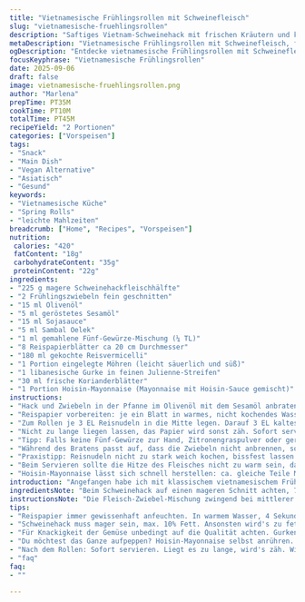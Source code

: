 ```yaml
---
title: "Vietnamesische Frühlingsrollen mit Schweinefleisch"
slug: "vietnamesische-fruehlingsrollen"
description: "Saftiges Vietnam-Schweinehack mit frischen Kräutern und knackigem Gemüse in samtigen Reispapierrollen. Schnell zubereitet, variabel in der Würzung, ohne Nüsse und Milchprodukte. Die leichte Karamellnote durch Sesamöl trifft auf feurige Schärfe, vermischt sich mit süß-saurer Karotte und frischem Gurkenbiss. Perfekt als Snack oder leichte Mahlzeit, flexibel zu servieren – direkt frisch gerollt oder später. Die Kunst liegt im Anfeuchten der Reispapierblätter und der perfekten Temperatur zum Anbraten. Experimentierfreudige nehmen Zitronengras statt fünf Gewürze, mehr Frische, weniger Tiefe. Vermeidet Überbraten, dann bleibt das Fleisch saftig. Aromen buchstäblich, die sich im Mund festsetzen, knackig, würzig, leicht süß und scharf. Lebendig, authentisch, mit persönlicher Note."
metaDescription: "Vietnamesische Frühlingsrollen mit Schweinefleisch, frisch und knackig, vereinen Aromen und Texturen, einfach zubereitet."
ogDescription: "Entdecke vietnamesische Frühlingsrollen mit Schweinefleisch, perfekt gewürzt und knackig, für unverwechselbaren Genuss."
focusKeyphrase: "Vietnamesische Frühlingsrollen"
date: 2025-09-06
draft: false
image: vietnamesische-fruehlingsrollen.png
author: "Marlena"
prepTime: PT35M
cookTime: PT10M
totalTime: PT45M
recipeYield: "2 Portionen"
categories: ["Vorspeisen"]
tags:
- "Snack"
- "Main Dish"
- "Vegan Alternative"
- "Asiatisch"
- "Gesund"
keywords:
- "Vietnamesische Küche"
- "Spring Rolls"
- "leichte Mahlzeiten"
breadcrumb: ["Home", "Recipes", "Vorspeisen"]
nutrition: 
 calories: "420"
 fatContent: "18g"
 carbohydrateContent: "35g"
 proteinContent: "22g"
ingredients:
- "225 g magere Schweinehackfleischhälfte"
- "2 Frühlingszwiebeln fein geschnitten"
- "15 ml Olivenöl"
- "5 ml geröstetes Sesamöl"
- "15 ml Sojasauce"
- "5 ml Sambal Oelek"
- "1 ml gemahlene Fünf-Gewürze-Mischung (¼ TL)"
- "8 Reispapierblätter ca 20 cm Durchmesser"
- "180 ml gekochte Reisvermicelli"
- "1 Portion eingelegte Möhren (leicht säuerlich und süß)"
- "1 libanesische Gurke in feinen Julienne-Streifen"
- "30 ml frische Korianderblätter"
- "1 Portion Hoisin-Mayonnaise (Mayonnaise mit Hoisin-Sauce gemischt)"
instructions:
- "Hack und Zwiebeln in der Pfanne im Olivenöl mit dem Sesamöl anbraten, kleine Stücke vermeiden, noch grob lassen. Sobald sie an den Rändern Farbe nehmen, Sojasauce, Sambal, Gewürze zugeben. Kurz weiterbraten, keine trockene Pfanne. Abschmecken, Salz ggf. nachgeben. Fleisch in Schüssel geben, abkühlen lassen, dann mind. 25 Minuten kalt stellen. Das kühlt das Fett und schafft Bindung, sonst zerfällt die Masse später im Rollen."
- "Reispapier vorbereiten: je ein Blatt in warmes, nicht kochendes Wasser legen – Sekunden genau beobachten, verbrennen leicht. Nach 4-6 Sekunden herausnehmen, auf sauberes Holz- oder Kunststoffbrett legen. Nicht zu lange, sonst wird das Papier zu klebrig und bricht beim Rollen."
- "Zum Rollen je 3 EL Reisnudeln in die Mitte legen. Darauf 3 EL kaltes Fleisch geben. Möhren, Gurke, Koriander darauf schichten. Seiten leicht einklappen, dann fest aufrollen, nicht zu fest pressen, sonst platzt es beim Greifen. Durch die Nässe verbinden sich die Schichten im Reispapier, das dann wie ein Bündel aussieht."
- "Nicht zu lange liegen lassen, das Papier wird sonst zäh. Sofort servieren mit Hoisin-Mayonnaise. Alternativ jede Rolle einzeln in Frischhaltefolie wickeln, im Kühlschrank bis 1 Stunde. Die Mayo kann mit Limettensaft oder etwas gemörsertem Knoblauch aufgepeppt werden, wenn Aroma fehlt."
- "Tipp: Falls keine Fünf-Gewürze zur Hand, Zitronengraspulver oder geriebene Limettenschale nehmen – gibt Frische statt Schwere. Beim Hack unbedingt wirklich mager, sonst läuft Fett aus und macht die Rollen schmierig."
- "Während des Bratens passt auf, dass die Zwiebeln nicht anbrennen, sonst bitter und ruiniert die Mischung. Kurz vor Ende der Hitzezufuhr schnell umrühren, rauchige Aromen aufsteigen hören."
- "Praxistipp: Reisnudeln nicht zu stark weich kochen, bissfest lassen. Sonst stellt sich später im Rollen eine matschige Textur ein."
- "Beim Servieren sollte die Hitze des Fleisches nicht zu warm sein, damit das Reispapier nicht aufweicht. Kalt oder Zimmertemperatur passt besser für das Handling."
- "Hoisin-Mayonnaise lässt sich schnell herstellen: ca. gleiche Teile Mayonnaise und Hoisin Mischung glatt rühren, mit Limettenabrieb und ein bisschen Chili nach Wahl auflockern."
introduction: "Angefangen habe ich mit klassischem vietnamesischem Frühlingsrollen-Rezept – viel zu weich, matschiges Reispapier, geschmacklich flach. Irgendwann das Schweinehack immer grober gelassen, Zwiebeln zugeben und nur kurz anbraten, unbedingt Sesamöl zum Schluss – entfesselt Aroma. Die Fünf-Gewürze sorgten erst für den gewissen Kick, dann aber Zitronengras ausprobiert, gibt Frische. Die Reispapierzeit im Wasser ist entscheidend, nicht zu lang, sonst zerreißt’s sofort. Eingelegte Möhren mädchenhaft süß-sauer, dazu knackige Gurke - Textur zum Anfassen. Hoisin-Mayonnaise selber angerührt, weil gekauft oft zu süß und klebrig. Tipp: Fleisch abkühlen lassen, sonst alles beim Rollen matschig. Schnell, roh, knackig. Aromengewitter. Glaub mir, nicht jede Variante klappt, diese ist echt ein Routinier-Sieger."
ingredientsNote: "Beim Schweinehack auf einen mageren Schnitt achten, 7-10% Fett maximal, sonst wird’s zu fettig. Olivenöl funktioniert gut, Sesamöl gehört wegen des rauchigen Geschmacks dazu, ersetzt geröstete Erdnuss- oder Traubenkernöle, falls Allergie besteht. Frühlingszwiebeln frisch, kein Ersatz für normale Küchenzwiebeln, die würden scharf dominieren. Für die eingelegten Möhren nach Möglichkeit leicht gesäuert mit Reisessig und Zucker – Balance zwischen Süße und Säure ist wichtig. Reispapierblätter variieren stark in Qualität, hochwertige sind elastischer, billigere reißen. Reisvermicelli ordentlich abtropfen lassen, damit sie das Reispapier nicht durchweichen. Koriander immer frisch, Kräuter hier beeinflussen Geschmack stark. Hoisin-Mayonnaise nach Geschmack würzen – kein Standardprodukt, immer probieren."
instructionsNote: "Die Fleisch-Zwiebel-Mischung zwingend bei mittlerer Hitze anbraten, Geräusch und Geruch kontrollieren. Wenn Zwiebeln leicht karamellisieren, sofort weiterarbeiten, zu dunkle Stellen machen bitter. Fleisch rausnehmen und abkühlen lassen bringt Struktur beim Rollen, sonst fällt alles auseinander. Das Reispapier nur in warmem Wasser, etwa 40-45 Grad verwenden; zu heiß wird es klebrig, zu kalt der Teig hart. Die Zeit genau beobachten, meist reicht 4 bis 6 Sekunden. Beim Rollen Finger mit Wasser benetzen, damit das Papier nicht klebt, und nicht zu fest, sonst reißt es. Die Zutaten in der Mitte anordnen, damit die Füllung nicht übersteht. Anrichten mit frischen Kräutern oder Erdnussdip passt perfekt, kann je nach Geschmack variiert werden. Als Notlösung den Sambal Oelek gegen scharfes Chilipulver tauschen. Dabei immer probieren, so merkt man, wann die Würze stimmt."
tips:
- "Reispapier immer gewissenhaft anfeuchten. In warmem Wasser, 4 Sekunden genau. Wenn zu lange, wird's klebrig. Bei frischen Kräutern unbedingt darauf achten: Sie sind das Aromahighlight. Koriander frisch, keine trockenen Alternativen. Dazu die Füllung gut schichten. Die perfekte Mischung macht den Unterschied."
- "Schweinehack muss mager sein, max. 10% Fett. Ansonsten wird's zu fettig, Geschmack leidet. Sesamöl bringt Raucharoma. Wichtig: Nicht zu lange braten. Bratgeräusch und Geruch abspeichern. Wenn Zwiebeln leicht karamellisieren, schnell weitermachen. Zu dunkle Stellen sind bitter."
- "Für Knackigkeit der Gemüse unbedingt auf die Qualität achten. Gurken möglichst frisch; Julienne-Streifen machen's noch ansprechender. Eingelegte Möhren selber machen. Reisessig und Zucker, die Balance macht's. Wenn du Möhren nicht einlegst, kann es zu fad werden. Experimentiere mit Geschmäckern."
- "Du möchtest das Ganze aufpeppen? Hoisin-Mayonnaise selbst anrühren. Mayonnaise mit Hoisin mischen, dazu Limettenabrieb und Chili nach Wunsch. So wird's nicht zu süß. Bei der Temperatur des Fleisches: Kalt oder Zimmertemperatur. So bleibt das Reispapier schön."
- "Nach dem Rollen: Sofort servieren. Liegt es zu lange, wird's zäh. Willst du sie aufbewahren? Wickel sie in Frischhaltefolie. Kühlschrank geht bis zu einer Stunde. Aber: Die Füllung muss ganz frisch bleiben."
- "faq"
faq:
- ""

---
```

